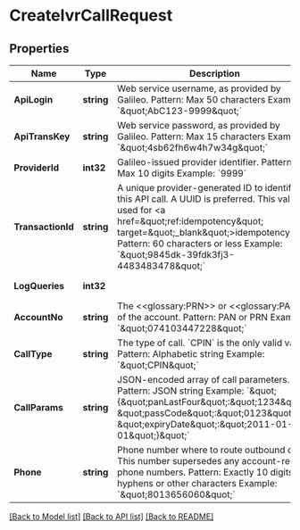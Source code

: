 # CreateIvrCallRequest

## Properties
Name | Type | Description | Notes
------------ | ------------- | ------------- | -------------
**ApiLogin** | **string** | Web service username, as provided by Galileo. Pattern: Max 50 characters Example: &#x60;\&quot;AbC123-9999\&quot;&#x60; | [optional] [default to AbC123-9999]
**ApiTransKey** | **string** | Web service password, as provided by Galileo. Pattern: Max 15 characters Example: &#x60;\&quot;4sb62fh6w4h7w34g\&quot;&#x60; | [optional] [default to 4sb62fh6w4h7w34g]
**ProviderId** | **int32** | Galileo-issued provider identifier. Pattern: Max 10 digits Example: &#x60;9999&#x60; | [optional] [default to 9999]
**TransactionId** | **string** | A unique provider-generated ID to identify this API call. A UUID is preferred. This value is used for &lt;a href&#x3D;\&quot;ref:idempotency\&quot; target&#x3D;\&quot;_blank\&quot;&gt;idempotency&lt;/a&gt;. Pattern: 60 characters or less Example: &#x60;\&quot;9845dk-39fdk3fj3-4483483478\&quot;&#x60; | [default to 123e4567-e89b-12d3-a456-426614174000]
**LogQueries** | **int32** |  | [optional] [default to LOG_QUERIES.0_]
**AccountNo** | **string** | The &lt;&lt;glossary:PRN&gt;&gt; or &lt;&lt;glossary:PAN&gt;&gt; of the account. Pattern: PAN or PRN Example: &#x60;\&quot;074103447228\&quot;&#x60; | [default to 074103447228]
**CallType** | **string** | The type of call. &#x60;CPIN&#x60; is the only valid value. Pattern: Alphabetic string Example: &#x60;\&quot;CPIN\&quot;&#x60; | [default to CPIN]
**CallParams** | **string** | JSON-encoded array of call parameters. Pattern: JSON string Example: &#x60;\&quot;{\&quot;panLastFour\&quot;:\&quot;1234\&quot;, \&quot;passCode\&quot;:\&quot;0123\&quot;, \&quot;expiryDate\&quot;:\&quot;2011-01-01\&quot;}\&quot;&#x60; | [default to {"panLastFour":"1234", "passCode":"0123", "expiryDate":"2011-01-01"}]
**Phone** | **string** | Phone number where to route outbound calls. This number supersedes any account-related phone numbers. Pattern: Exactly 10 digits, no hyphens or other characters Example: &#x60;\&quot;8013656060\&quot;&#x60; | [optional] [default to null]

[[Back to Model list]](../README.md#documentation-for-models) [[Back to API list]](../README.md#documentation-for-api-endpoints) [[Back to README]](../README.md)

